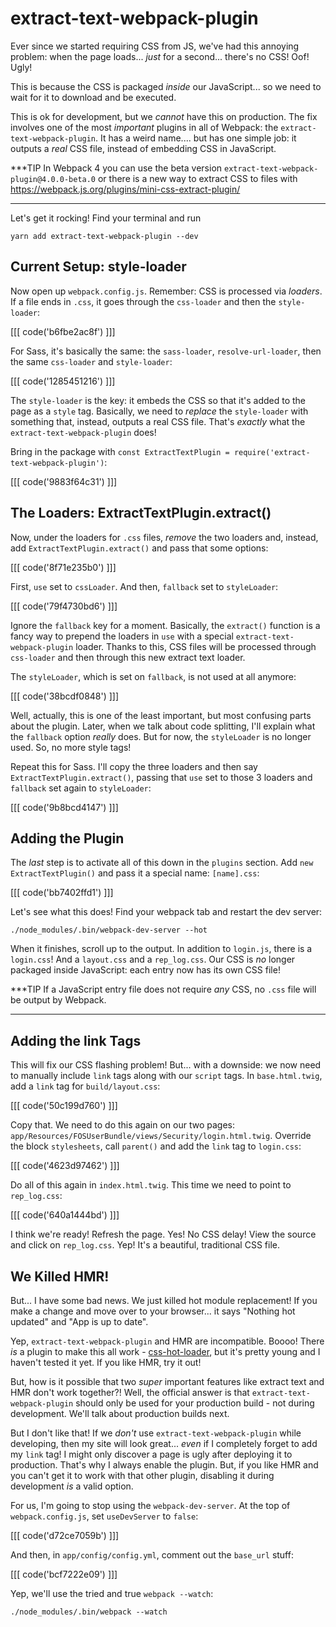 # extract-text-webpack-plugin

Ever since we started requiring CSS from JS, we've had this annoying problem:
when the page loads... *just* for a second... there's no CSS! Oof! Ugly!

This is because the CSS is packaged *inside* our JavaScript... so we need to wait
for it to download and be executed.

This is ok for development, but we *cannot* have this on production. The fix involves
one of the most *important* plugins in all of Webpack: the
`extract-text-webpack-plugin`. It has a weird name.... but has one simple job:
it outputs a *real* CSS file, instead of embedding CSS in JavaScript.

***TIP
In Webpack 4 you can use the beta version `extract-text-webpack-plugin@4.0.0-beta.0` or
there is a new way to extract CSS to files with https://webpack.js.org/plugins/mini-css-extract-plugin/
***

Let's get it rocking! Find your terminal and run

```terminal
yarn add extract-text-webpack-plugin --dev
```

## Current Setup: style-loader

Now open up `webpack.config.js`. Remember: CSS is processed via *loaders*. If a
file ends in `.css`, it goes through the `css-loader` and then the `style-loader`:

[[[ code('b6fbe2ac8f') ]]]

For Sass, it's basically the same: the `sass-loader`, `resolve-url-loader`, then
the same `css-loader` and `style-loader`:

[[[ code('1285451216') ]]]

The `style-loader` is the key: it embeds the CSS so that it's added to the page
as a `style` tag. Basically, we need to *replace* the `style-loader` with something
that, instead, outputs a real CSS file. That's *exactly* what the `extract-text-webpack-plugin`
does!

Bring in the package with `const ExtractTextPlugin = require('extract-text-webpack-plugin')`:

[[[ code('9883f64c31') ]]]

## The Loaders: ExtractTextPlugin.extract()

Now, under the loaders for `.css` files, *remove* the two loaders and, instead,
add `ExtractTextPlugin.extract()` and pass that some options:

[[[ code('8f71e235b0') ]]]

First, `use` set to `cssLoader`. And then, `fallback` set to `styleLoader`:

[[[ code('79f4730bd6') ]]]

Ignore the `fallback` key for a moment. Basically, the `extract()` function is a
fancy way to prepend the loaders in `use` with a special `extract-text-webpack-plugin`
loader. Thanks to this, CSS files will be processed through `css-loader` and then
through this new extract text loader.

The `styleLoader`, which is set on `fallback`, is not used at all anymore:

[[[ code('38bcdf0848') ]]]

Well, actually, this is one of the least important, but most confusing parts about the
plugin. Later, when we talk about code splitting, I'll explain what the `fallback`
option *really* does. But for now, the `styleLoader` is no longer used. So, no more
style tags!

Repeat this for Sass. I'll copy the three loaders and then say
`ExtractTextPlugin.extract()`, passing that `use` set to those 3 loaders and
`fallback` set again to `styleLoader`:

[[[ code('9b8bcd4147') ]]]

## Adding the Plugin

The *last* step is to activate all of this down in the `plugins` section. Add
`new ExtractTextPlugin()` and pass it a special name: `[name].css`:

[[[ code('bb7402ffd1') ]]]

Let's see what this does! Find your webpack tab and restart the dev server:

```terminal-silent
./node_modules/.bin/webpack-dev-server --hot
```

When it finishes, scroll up to the output. In addition to `login.js`, there is a
`login.css`! And a `layout.css` and a `rep_log.css`. Our CSS is *no* longer packaged
inside JavaScript: each entry now has its own CSS file!

***TIP
If a JavaScript entry file does not require *any* CSS, no `.css` file will be
output by Webpack.
***

## Adding the link Tags

This will fix our CSS flashing problem! But... with a downside: we now need to manually
include `link` tags along with our `script` tags. In `base.html.twig`, add a `link`
tag for `build/layout.css`:

[[[ code('50c199d760') ]]]

Copy that. We need to do this again on our two pages:
`app/Resources/FOSUserBundle/views/Security/login.html.twig`. Override the block
`stylesheets`, call `parent()` and add the `link` tag to `login.css`:

[[[ code('4623d97462') ]]]

Do all of this again in `index.html.twig`. This time we need to point to `rep_log.css`:

[[[ code('640a1444bd') ]]]

I think we're ready! Refresh the page. Yes! No CSS delay! View the source and click
on `rep_log.css`. Yep! It's a beautiful, traditional CSS file.

## We Killed HMR!

But... I have some bad news. We just killed hot module replacement! If you make
a change and move over to your browser... it says "Nothing hot updated" and
"App is up to date".

Yep, `extract-text-webpack-plugin` and HMR are incompatible. Boooo! There *is* a
plugin to make this all work - [css-hot-loader][css_hot_loader], but it's pretty
young and I haven't tested it yet. If you like HMR, try it out!

But, how is it possible that two *super* important features like extract text and
HMR don't work together?! Well, the official answer is that `extract-text-webpack-plugin`
should only be used for your production build - not during development. We'll talk
about production builds next.

But I don't like that! If we *don't* use `extract-text-webpack-plugin` while developing,
then my site will look great... *even* if I completely forget to add my `link` tag!
I might only discover a page is ugly after deploying it to production. That's why
I always enable the plugin. But, if you like HMR and you can't get it to work with
that other plugin, disabling it during development *is* a valid option.

For us, I'm going to stop using the `webpack-dev-server`. At the top of `webpack.config.js`,
set `useDevServer` to `false`:

[[[ code('d72ce7059b') ]]]

And then, in `app/config/config.yml`, comment out the `base_url` stuff:

[[[ code('bcf7222e09') ]]]

Yep, we'll use the tried and true `webpack --watch`:

```terminal-silent
./node_modules/.bin/webpack --watch
```


[css_hot_loader]: https://github.com/shepherdwind/css-hot-loader

